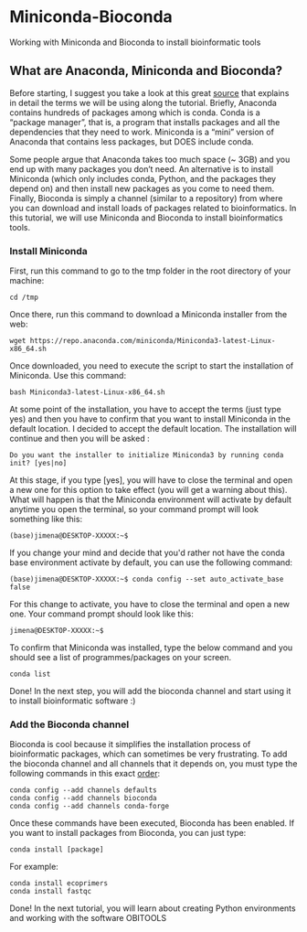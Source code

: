 # Miniconda-Bioconda
Working with  Miniconda and Bioconda to install bioinformatic tools
## What are Anaconda, Miniconda and Bioconda?
Before starting, I suggest you take a look at this great [source](https://www.biostars.org/p/9480933/) that explains in detail the terms we will be using along the tutorial. Briefly, Anaconda contains hundreds of packages among which is conda. Conda is a “package manager”, that is, a program that installs packages and all the dependencies that they need to work. Miniconda is a “mini” version of Anaconda that contains less packages, but DOES include conda. 

Some people argue that Anaconda takes too much space (~ 3GB) and you end up with many packages you don’t need. An alternative is to install Miniconda (which only includes conda, Python, and the packages they depend on) and then install new packages as you come to need them.
Finally, Bioconda is simply a channel (similar to a repository) from where you can download and install loads of packages related to bioinformatics.
In this tutorial, we will use Miniconda and Bioconda to install bioinformatics tools.
### Install Miniconda
First, run this command to go to the tmp folder in the root directory of your machine:
```
cd /tmp
```
Once there, run this command to download a Miniconda installer from the web:
```
wget https://repo.anaconda.com/miniconda/Miniconda3-latest-Linux-x86_64.sh
```
Once downloaded, you need to execute the script to start the installation of Miniconda. Use this command:
```
bash Miniconda3-latest-Linux-x86_64.sh
```
At some point of the installation, you have to accept the terms (just type yes) and then you have to confirm that you want to install Miniconda in the default location. I decided to accept the default location. The installation will continue and then you will be asked :
```
Do you want the installer to initialize Miniconda3 by running conda init? [yes|no]
```
At this stage, if you type [yes], you will have to close the terminal and open a new one for this option to take effect (you will get a warning about this). What will happen is that the Miniconda environment will activate by default anytime you open the terminal, so your command prompt will look something like this:
```
(base)jimena@DESKTOP-XXXXX:~$
```
If you change your mind and decide that you'd rather not have the conda base environment activate by default, you can use the following command:
```
(base)jimena@DESKTOP-XXXXX:~$ conda config --set auto_activate_base false
```
For this change to activate, you have to close the terminal and open a new one. Your command prompt should look like this:
```
jimena@DESKTOP-XXXXX:~$
```
To confirm that Miniconda was installed, type the below command and you should see a list of programmes/packages on your screen.
```
conda list
```
Done! In the next step, you will add the bioconda channel and start using it to install bioinformatic software :)
### Add the Bioconda channel
Bioconda is cool because it simplifies the installation process of bioinformatic packages, which can sometimes be very frustrating.
To add the bioconda channel and all channels that it depends on, you must type the following commands in this exact [order](https://bioconda.github.io/user/install.html):
```
conda config --add channels defaults
conda config --add channels bioconda
conda config --add channels conda-forge
```
Once these commands have been executed, Bioconda has been enabled. If you want to install packages from Bioconda, you can just type:
```
conda install [package]
```
For example:
``` 
conda install ecoprimers
conda install fastqc
````
Done!  In the next tutorial, you will learn about creating Python environments and working with the software OBITOOLS


